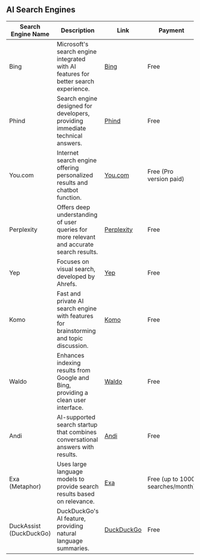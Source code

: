 ## AI Search Engines

| Search Engine Name      | Description                                                                              | Link                                    | Payment                          |
| ----------------------- | ---------------------------------------------------------------------------------------- | --------------------------------------- | -------------------------------- |
| Bing                    | Microsoft's search engine integrated with AI features for better search experience.      | [Bing](https://www.bing.com)            | Free                             |
| Phind                   | Search engine designed for developers, providing immediate technical answers.            | [Phind](https://www.phind.com)          | Free                             |
| You.com                 | Internet search engine offering personalized results and chatbot function.               | [You.com](https://you.com)              | Free (Pro version paid)          |
| Perplexity              | Offers deep understanding of user queries for more relevant and accurate search results. | [Perplexity](https://www.perplexity.ai) | Free                             |
| Yep                     | Focuses on visual search, developed by Ahrefs.                                           | [Yep](https://yep.com)                  | Free                             |
| Komo                    | Fast and private AI search engine with features for brainstorming and topic discussion.  | [Komo](https://komo.fyi)                | Free                             |
| Waldo                   | Enhances indexing results from Google and Bing, providing a clean user interface.        | [Waldo](https://waldo.fyi)              | Free                             |
| Andi                    | AI-supported search startup that combines conversational answers with results.           | [Andi](https://andisearch.com)          | Free                             |
| Exa (Metaphor)          | Uses large language models to provide search results based on relevance.                 | [Exa](https://exa.ai/)                  | Free (up to 1000 searches/month) |
| DuckAssist (DuckDuckGo) | DuckDuckGo's AI feature, providing natural language summaries.                           | [DuckDuckGo](https://duckduckgo.com)    | Free                             |
